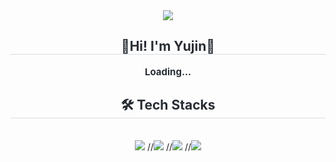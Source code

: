 <div align= "center">
    <img src="https://capsule-render.vercel.app/api?type=egg&color=gradient&height=120&text=Yu%20Jin&animation=blink&fontColor=ffffff&fontSize=40" />
    </div>
    <div align= "center"> 
    <h2 style="border-bottom: 1px solid #d8dee4; color: #282d33;"> 👋Hi! I'm Yujin👋 </h2>  
    <div style="font-weight: 700; font-size: 15px; text-align: center; color: #282d33;"> Loading... </div> 
    </div>
    <div align= "center">
    <h2 style="border-bottom: 1px solid #d8dee4; color: #282d33;"> 🛠️ Tech Stacks </h2> <br> 
    <div style="margin: 0 auto; text-align: center;" align= "center"> <img src="https://img.shields.io/badge/Apache Tomcat-F8DC75?style=flat-square&logo=Apache Tomcat&logoColor=white">
          //<img src="https://img.shields.io/badge/Java-007396?style=flat-square&logo=Java&logoColor=white">
          //<img src="https://img.shields.io/badge/MariaDB-003545?style=flat-square&logo=MariaDB&logoColor=white">
          //<img src="https://img.shields.io/badge/Spring Boot-6DB33F?style=flat-square&logo=Spring Boot&logoColor=white">
          </div>
    </div>
    
